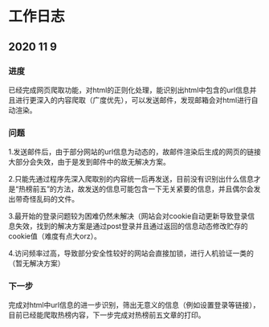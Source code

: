 # 工作日志

## 2020 11 9

### 进度

已经完成网页爬取功能，对html的正则化处理，能识别出html中包含的url信息并且进行更深入的内容爬取（广度优先），可以发送邮件，发现邮箱会对html进行自动渲染。

### 问题

1.发送邮件后，由于部分网站的url信息为动态的，故邮件渲染后生成的网页的链接大部分会失效，由于是发到邮件中的故无解决方案。

2.只能先通过程序先深入爬取别的内容统一后再发送，目前没有识别出什么信息才是“热榜前五”的方法，故发送的信息可能包含一下无关紧要的信息，并且偶尔会发出带奇怪乱码的文件。

3.最开始的登录问题较为困难仍然未解决（网站会对cookie自动更新导致登录信息失效，找到的解决方案是通过post登录并且通过返回的信息动态修改贮存的cookie值（难度有点大orz）。

4.访问频率过高，导致部分安全性较好的网站会直接加锁，进行人机验证一类的（暂无解决方案）

### 下一步

完成对html中url信息的进一步识别，筛出无意义的信息（例如设置登录等链接），目前已经能爬取热榜内容，下一步完成对热榜前五文章的打印。